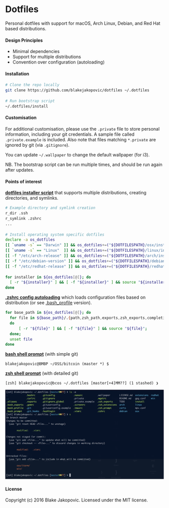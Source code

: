 # Dotfiles

Personal dotfiles with support for macOS, Arch Linux, Debian, and Red Hat based distributions.

#### Design Principles
* Minimal dependencies
* Support for multiple distributions
* Convention over configuration (autoloading)

#### Installation
```zsh
# Clone the repo locally
git clone https://github.com/blakejakopovic/dotfiles ~/.dotfiles

# Run bootstrap script
~/.dotfiles/install
```

#### Customisation

For additional customisation, please use the `.private` file to store personal information, including your git credentials. A sample file called `.private.example` is included. Also note that files matching `*.private` are ignored by git (via `.gitignore`).

You can update `~/.wallpaper` to change the default wallpaper (for i3).

NB. The bootstrap script can be run multiple times, and should be run again after updates.


#### Points of interest

[**dotfiles installer script**](https://github.com/blakejakopovic/dotfiles/blob/master/install) that supports multiple distributions, creating directories, and symlinks.

```zsh
# Example directory and symlink creation
r_dir .ssh
r_symlink .zshrc
...

# Install operating system specific dotfiles
declare -a os_dotfiles
[[ `uname -s` == "Darwin" ]] && os_dotfiles+=("${DOTFILESPATH}/osx/install")
[[ `uname -s` == "Linux"  ]] && os_dotfiles+=("${DOTFILESPATH}/linux/install")
[[ -f "/etc/arch-release" ]] && os_dotfiles+=("${DOTFILESPATH}/arch/install")
[[ -f "/etc/debian-version" ]] && os_dotfiles+=("${DOTFILESPATH}/debian/install")
[[ -f "/etc/redhat-release" ]] && os_dotfiles+=("${DOTFILESPATH}/redhat/install")

for installer in ${os_dotfiles[@]}; do
  [ -r "${installer}" ] && [ -f "${installer}" ] && source "${installer}"
done
```

[**.zshrc config autoloading**](https://github.com/blakejakopovic/dotfiles/blob/master/.zshrc) which loads configuration files based on distribution (or see [.bash_profile](https://github.com/blakejakopovic/dotfiles/blob/master/.bash_profile) version).

```zsh
for base_path in ${os_dotfiles[@]}; do
  for file in ${base_path}/.{path,zsh_path,exports,zsh_exports,completion,zsh_completion,aliases,zsh_aliases,extras,zsh_extras,extensions,zsh_extensions,prompt,zsh_prompt,private};
  do
      [ -r "${file}" ] && [ -f "${file}" ] && source "${file}";
  done;
  unset file
done
```


[**bash shell prompt**](https://github.com/blakejakopovic/dotfiles/blob/master/.bash_prompt) (with simple git)
```
blakejakopovic@BMBP ~/OSS/bitcoin (master *) $
```

[**zsh shell prompt**](https://github.com/blakejakopovic/dotfiles/blob/master/.zsh_prompt) (with detailed git)
```
[zsh] blakejakopovic@bcos ~/.dotfiles [master[+4]MM??] (1 stashed) ❯
```

![zsh Screenshot](https://github.com/blakejakopovic/dotfiles/raw/e2ee46cee945a3699fdd7e306ab0a73488cc803d/data/screenshot.png)

#### License

Copyright (c) 2016 Blake Jakopovic. Licensed under the MIT license.
